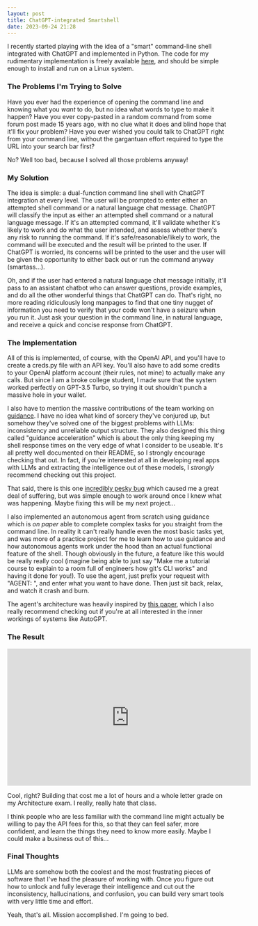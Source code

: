 ```yaml
---
layout: post
title: ChatGPT-integrated Smartshell
date: 2023-09-24 21:28
---
```


I recently started playing with the idea of a "smart" command-line shell integrated with ChatGPT and implemented in Python. The code for my rudimentary implementation is freely available [here](https://github.com/nik875/smartshell), and should be simple enough to install and run on a Linux system.

### The Problems I'm Trying to Solve

Have you ever had the experience of opening the command line and knowing what you *want* to do, but no idea what words to type to make it happen? Have you ever copy-pasted in a random command from some forum post made 15 years ago, with no clue what it does and blind hope that it'll fix your problem? Have you ever wished you could talk to ChatGPT right from your command line, without the gargantuan effort required to type the URL into your search bar first?

No? Well too bad, because I solved all those problems anyway!

### My Solution

The idea is simple: a dual-function command line shell with ChatGPT integration at every level. The user will be prompted to enter either an attempted shell command or a natural language chat message. ChatGPT will classify the input as either an attempted shell command or a natural language message. If it's an attempted command, it'll validate whether it's likely to work and do what the user intended, and assess whether there's any risk to running the command. If it's safe/reasonable/likely to work, the command will be executed and the result will be printed to the user. If ChatGPT is worried, its concerns will be printed to the user and the user will be given the opportunity to either back out or run the command anyway (smartass...).

Oh, and if the user had entered a natural language chat message initially, it'll pass to an assistant chatbot who can answer questions, provide examples, and do all the other wonderful things that ChatGPT can do. That's right, no more reading ridiculously long manpages to find that one tiny nugget of information you need to verify that your code won't have a seizure when you run it. Just ask your question in the command line, in natural language, and receive a quick and concise response from ChatGPT.

### The Implementation

All of this is implemented, of course, with the OpenAI API, and you'll have to create a creds.py file with an API key. You'll also have to add some credits to your OpenAI platform account (their rules, not mine) to actually make any calls. But since I am a broke college student, I made sure that the system worked perfectly on GPT-3.5 Turbo, so trying it out shouldn't punch a massive hole in your wallet.

I also have to mention the massive contributions of the team working on [guidance](https://github.com/guidance-ai/guidance). I have no idea what kind of sorcery they've conjured up, but somehow they've solved one of the biggest problems with LLMs: inconsistency and unreliable output structure. They also designed this thing called "guidance acceleration" which is about the only thing keeping my shell response times on the very edge of what I consider to be useable. It's all pretty well documented on their README, so I strongly encourage checking that out. In fact, if you're interested at all in developing real apps with LLMs and extracting the intelligence out of these models, I *strongly* recommend checking out this project.

That said, there is this one [incredibly pesky bug](https://github.com/guidance-ai/guidance/issues/338) which caused me a great deal of suffering, but was simple enough to work around once I knew what was happening. Maybe fixing this will be my next project...

I also implemented an autonomous agent from scratch using guidance which is *on paper* able to complete complex tasks for you straight from the command line. In reality it can't really handle even the most basic tasks yet, and was more of a practice project for me to learn how to use guidance and how autonomous agents work under the hood than an actual functional feature of the shell. Though obviously in the future, a feature like this would be really really cool (imagine being able to just say "Make me a tutorial course to explain to a room full of engineers how git's CLI works" and having it done for you!). To use the agent, just prefix your request with "AGENT: ", and enter what you want to have done. Then just sit back, relax, and watch it crash and burn.

The agent's architecture was heavily inspired by [this paper](https://arxiv.org/pdf/2308.11432.pdf), which I also really recommend checking out if you're at all interested in the inner workings of systems like AutoGPT.

### The Result

<iframe width="560" height="315" src="https://www.youtube-nocookie.com/embed/xlufPt5SHMQ?si=yFOrVyUKiyKZ3oYK" title="YouTube video player" frameborder="0" allow="accelerometer; autoplay; clipboard-write; encrypted-media; gyroscope; picture-in-picture; web-share" allowfullscreen></iframe>

Cool, right? Building that cost me a lot of hours and a whole letter grade on my Architecture exam. I really, really hate that class.

I think people who are less familiar with the command line might actually be willing to pay the API fees for this, so that they can feel safer, more confident, and learn the things they need to know more easily. Maybe I could make a business out of this...

### Final Thoughts

LLMs are somehow both the coolest and the most frustrating pieces of software that I've had the pleasure of working with. Once you figure out how to unlock and fully leverage their intelligence and cut out the inconsistency, hallucinations, and confusion, you can build very smart tools with very little time and effort.

Yeah, that's all. Mission accomplished. I'm going to bed.
